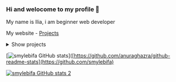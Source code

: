 ### Hi and welocome to my profile 👋 

My name is Ilia, i am beginner web developer

My website - [Projects](https://smylebifa.github.io)

<details>
  <summary>Show projects</summary>

- Configurations, external processing, 1C manual - **[1C](https://github.com/smylebifa/1C)**

- Creating an electronic digital signature, sending by mail and verifying the signature (ASP NET, MVC) - **[DigitalSignature](https://github.com/smylebifa/CreateAndSendSignatureByGmail)**

- API for working with exchange rates (ASP NET, Web API) - **[ExchangeRates](https://github.com/smylebifa/ExchangeRates)**

- Problem solving from the Web (HTML, CSS, JS) - **[Web](https://github.com/smylebifa/SolutionsWeb)**

- Web application for tracking user purchases (ASP NET, MVC, Swagger) and API for it - **[ProductsAccounting](https://github.com/smylebifa/ProductsAccounting)** , **[ProductAPI](https://github.com/smylebifa/ProductAPI)**

- Android application - cryptography test (Kotlin) - **[CryptQuiz](https://github.com/smylebifa/CryptQuiz)**

- Application for differentiating user rights and storing encrypted data (Qt, C++) - **[SecInf](https://github.com/smylebifa/SecInf2)**

- Website for working with telegram groups (Perl) - **[WebTelegramBot](https://github.com/smylebifa/WebTelegramBot)** 

</details>

[![smylebifa GitHub stats](https://github-readme-stats.vercel.app/api?username=smylebifa&show_icons=true&theme=tokyonight)]([https://github.com/anuraghazra/github-readme-stats](https://github.com/smylebifa)

[![smylebifa GitHub stats 2](http://github-readme-streak-stats.herokuapp.com/?user=smylebifa&theme=tokyonight&date_format=M%20j%5B%2C%20Y%5D&ring=ff3068&fire=ff3068&sideNums=ff3068)](https://github.com/smylebifa)
